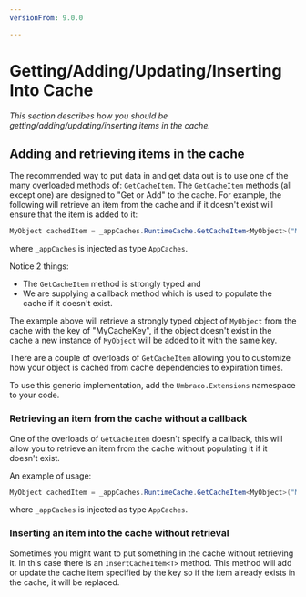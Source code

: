 ```yaml
---
versionFrom: 9.0.0

---
```


# Getting/Adding/Updating/Inserting Into Cache

_This section describes how you should be getting/adding/updating/inserting items in the cache._

## Adding and retrieving items in the cache

The recommended way to put data in and get data out is to use one of the many overloaded methods of: `GetCacheItem`. The `GetCacheItem` methods (all except one) are designed to "Get or Add" to the cache. For example, the following will retrieve an item from the cache and if it doesn't exist will ensure that the item is added to it:

```csharp
MyObject cachedItem = _appCaches.RuntimeCache.GetCacheItem<MyObject>("MyCacheKey", () => new MyObject());
```

where `_appCaches` is injected as type `AppCaches`.

Notice 2 things:

* The `GetCacheItem` method is strongly typed and
* We are supplying a callback method which is used to populate the cache if it doesn't exist.

The example above will retrieve a strongly typed object of `MyObject` from the cache with the key of "MyCacheKey", if the object doesn't exist in the cache a new instance of `MyObject` will be added to it with the same key.

There are a couple of overloads of `GetCacheItem` allowing you to customize how your object is cached from cache dependencies to expiration times.

To use this generic implementation, add the `Umbraco.Extensions` namespace to your code.

### Retrieving an item from the cache without a callback

One of the overloads of `GetCacheItem` doesn't specify a callback, this will allow  you to retrieve an item from the cache without populating it if it doesn't exist.

An example of usage:

```csharp
MyObject cachedItem = _appCaches.RuntimeCache.GetCacheItem<MyObject>("MyCacheKey");
```
where `_appCaches` is injected as type `AppCaches`.

### Inserting an item into the cache without retrieval

Sometimes you might want to put something in the cache without retrieving it.
In this case there is an `InsertCacheItem<T>` method.
This method will add or update the cache item specified by the key so if the item already exists in the cache, it will be replaced.
